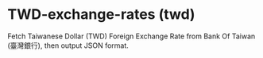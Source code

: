 TWD-exchange-rates (twd)
==========================

Fetch Taiwanese Dollar (TWD) Foreign Exchange Rate from Bank Of Taiwan (臺灣銀行), then output JSON format.
